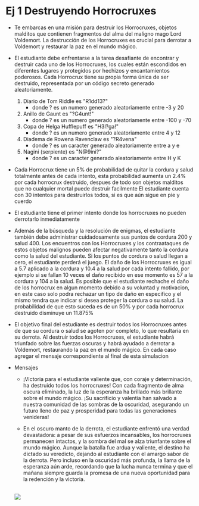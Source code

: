 # Ej 1 Destruyendo Horrocruxes

- Te embarcas en una misión para destruir los Horrocruxes, objetos malditos que contienen fragmentos del alma del maligno mago Lord Voldemort. La destrucción de los Horrocruxes es crucial para derrotar a Voldemort y restaurar la paz en el mundo mágico.

- El estudiante debe enfrentarse a la tarea desafiante de encontrar y destruir cada uno de los Horrocruxes, los cuales están escondidos en diferentes lugares y protegidos por hechizos y encantamientos poderosos. Cada Horrocrux tiene su propia forma única de ser destruido, representada por un código secreto generado aleatoriamente.

    1. Diario de Tom Riddle        es "R1dd13?" 
        - donde ? es un numero generado aleatoriamente entre -3 y 20 
    1. Anillo de Gaunt             es "?G4unt!" 
        - donde ? es un numero generado aleatoriamente entre -100 y -70
    1. Copa de Helga Hufflepuff    es "H3l?ga!" 
        - donde ? es un numero generado aleatoriamente entre 4 y 12
    1. Diadema de Rowena Ravenclaw es "?R4vena" 
        - donde ? es un caracter generado aleatoriamente entre a y e 
    1. Nagini (serpiente)          es "N@9ini?" 
        - donde ? es un caracter generado aleatoriamente entre H y K 


- Cada Horrocrux tiene un 5% de probabilidad de quitar la cordura y salud totalmente antes de cada intento, esta probabilidad aumenta un 2.4% por cada horrocrux destruido, despues de todo son objetos malditos que no cualquier mortal puede destruir facilmente
El estudiante cuenta con 30 intentos para destruirlos todos, si es que aún sigue en pie y cuerdo

- El estudiante tiene el primer intento donde los horrocruxes no pueden derrotarlo inmediatamente 

- Además de la búsqueda y la resolución de enigmas, el estudiante también debe administrar cuidadosamente sus puntos de cordura 200 y salud 400. Los encuentros con los Horrocruxes y los contraataques de estos objetos malignos pueden afectar negativamente tanto la cordura como la salud del estudiante. Si los puntos de cordura o salud llegan a cero, el estudiante perderá el juego.
El daño de los Horrocruxes es igual a 5.7 aplicado a la cordura y 10.4 a la salud por cada intento fallido, por ejemplo si se fallan 10 veces el daño recibido en ese momento es 57 a la cordura y 104 a la salud.
Es posible que el estudiante rechache el daño de los horrocrux en algun momento debido a su voluntad y motivacion, en este caso solo podra rechazar un tipo de daño en especifico y el mismo tendra que indicar si desea proteger la cordura o su salud. La probabilidad de que esto suceda es de un 50% y por cada horrocrux destruido disminuye un 11.875%

- El objetivo final del estudiante es destruir todos los Horrocruxes antes de que su cordura o salud se agoten por completo, lo que resultaría en su derrota. Al destruir todos los Horrocruxes, el estudiante habrá triunfado sobre las fuerzas oscuras y habrá ayudado a derrotar a Voldemort, restaurando la paz en el mundo mágico. 
En cada caso agregar el mensaje correspondiente al final de esta simulacion

- Mensajes
    - ¡Victoria para el estudiante valiente que, con coraje y determinación, ha destruido todos los horrocruxes! Con cada fragmento de alma oscura eliminado, la luz de la esperanza ha brillado más brillante sobre el mundo mágico. ¡Su sacrificio y valentía han salvado a nuestra comunidad de las sombras de la oscuridad, asegurando un futuro lleno de paz y prosperidad para todas las generaciones venideras!


    - En el oscuro manto de la derrota, el estudiante enfrentó una verdad devastadora: a pesar de sus esfuerzos incansables, los horrocruxes permanecen intactos, y la sombra del mal se alza triunfante sobre el mundo mágico. Aunque la batalla fue ardua y valiente, el destino ha dictado su veredicto, dejando al estudiante con el amargo sabor de la derrota. Pero incluso en la oscuridad más profunda, la llama de la esperanza aún arde, recordando que la lucha nunca termina y que el mañana siempre guarda la promesa de una nueva oportunidad para la redención y la victoria.

    <br>

    <img src="https://wallpapers.com/images/hd/harry-potter-characters-using-magic-6nhsunyyq4kib7u8.jpg">

